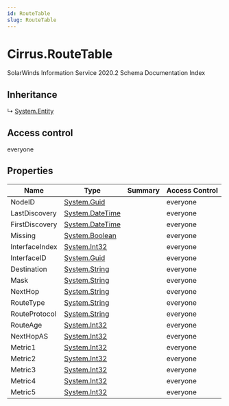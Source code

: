 ```yaml
---
id: RouteTable
slug: RouteTable
---
```


# Cirrus.RouteTable

SolarWinds Information Service 2020.2 Schema Documentation Index

## Inheritance

↳ [System.Entity](./../System/Entity)

## Access control

everyone

## Properties

| Name | Type | Summary | Access Control |
| ------ | ------ | ------ | ------ |
| NodeID | [System.Guid](https://docs.microsoft.com/en-us/dotnet/api/system.guid) |  | everyone |
| LastDiscovery | [System.DateTime](https://docs.microsoft.com/en-us/dotnet/api/system.datetime) |  | everyone |
| FirstDiscovery | [System.DateTime](https://docs.microsoft.com/en-us/dotnet/api/system.datetime) |  | everyone |
| Missing | [System.Boolean](https://docs.microsoft.com/en-us/dotnet/api/system.boolean) |  | everyone |
| InterfaceIndex | [System.Int32](https://docs.microsoft.com/en-us/dotnet/api/system.int32) |  | everyone |
| InterfaceID | [System.Guid](https://docs.microsoft.com/en-us/dotnet/api/system.guid) |  | everyone |
| Destination | [System.String](https://docs.microsoft.com/en-us/dotnet/api/system.string) |  | everyone |
| Mask | [System.String](https://docs.microsoft.com/en-us/dotnet/api/system.string) |  | everyone |
| NextHop | [System.String](https://docs.microsoft.com/en-us/dotnet/api/system.string) |  | everyone |
| RouteType | [System.String](https://docs.microsoft.com/en-us/dotnet/api/system.string) |  | everyone |
| RouteProtocol | [System.String](https://docs.microsoft.com/en-us/dotnet/api/system.string) |  | everyone |
| RouteAge | [System.Int32](https://docs.microsoft.com/en-us/dotnet/api/system.int32) |  | everyone |
| NextHopAS | [System.Int32](https://docs.microsoft.com/en-us/dotnet/api/system.int32) |  | everyone |
| Metric1 | [System.Int32](https://docs.microsoft.com/en-us/dotnet/api/system.int32) |  | everyone |
| Metric2 | [System.Int32](https://docs.microsoft.com/en-us/dotnet/api/system.int32) |  | everyone |
| Metric3 | [System.Int32](https://docs.microsoft.com/en-us/dotnet/api/system.int32) |  | everyone |
| Metric4 | [System.Int32](https://docs.microsoft.com/en-us/dotnet/api/system.int32) |  | everyone |
| Metric5 | [System.Int32](https://docs.microsoft.com/en-us/dotnet/api/system.int32) |  | everyone |


